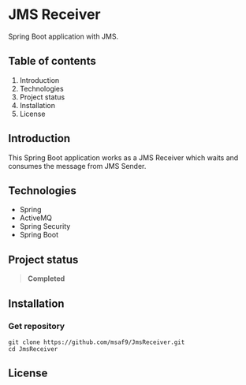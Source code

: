 # JMS Receiver
Spring Boot application with JMS.

## Table of contents
1. Introduction
2. Technologies
3. Project status
4. Installation
5. License

## Introduction
This Spring Boot application works as a JMS Receiver which waits and consumes the message from JMS Sender.

## Technologies
- Spring
- ActiveMQ
- Spring Security
- Spring Boot

## Project status
> **Completed**

## Installation
### Get repository
```git
git clone https://github.com/msaf9/JmsReceiver.git
cd JmsReceiver
```

## License
